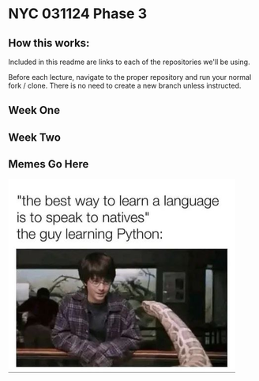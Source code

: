 # NYC 031124 Phase 3

## How this works:

Included in this readme are links to each of the repositories we'll be using.

Before each lecture, navigate to the proper repository and run your normal fork / clone. There is no need to create a new branch unless instructed.

## Week One

## Week Two

## Memes Go Here

!["the best way to learn a language is to speak to natives", "man speaks with live python"](assets/learning-python.jpeg)